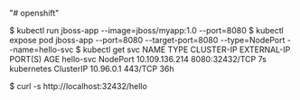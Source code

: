 "# openshift" 

$ kubectl run jboss-app --image=jboss/myapp:1.0 --port=8080
$ kubectl expose pod jboss-app --port=8080 --target-port=8080 --type=NodePort --name=hello-svc
$ kubectl get svc
NAME         TYPE        CLUSTER-IP       EXTERNAL-IP   PORT(S)          AGE
hello-svc    NodePort    10.109.136.214   <none>        8080:32432/TCP   7s
kubernetes   ClusterIP   10.96.0.1        <none>        443/TCP          36h

$ curl -s http://localhost:32432/hello
